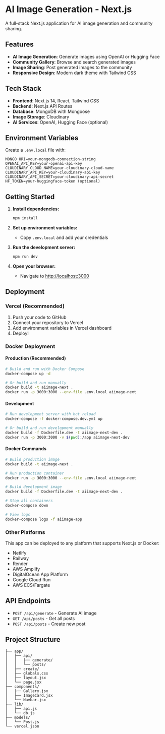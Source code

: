 # AI Image Generation - Next.js

A full-stack Next.js application for AI image generation and community sharing.

## Features

- **AI Image Generation**: Generate images using OpenAI or Hugging Face
- **Community Gallery**: Browse and search generated images
- **Image Sharing**: Post generated images to the community
- **Responsive Design**: Modern dark theme with Tailwind CSS

## Tech Stack

- **Frontend**: Next.js 14, React, Tailwind CSS
- **Backend**: Next.js API Routes
- **Database**: MongoDB with Mongoose
- **Image Storage**: Cloudinary
- **AI Services**: OpenAI, Hugging Face (optional)

## Environment Variables

Create a `.env.local` file with:

```env
MONGO_URI=your-mongodb-connection-string
OPENAI_API_KEY=your-openai-api-key
CLOUDINARY_CLOUD_NAME=your-cloudinary-cloud-name
CLOUDINARY_API_KEY=your-cloudinary-api-key
CLOUDINARY_API_SECRET=your-cloudinary-api-secret
HF_TOKEN=your-huggingface-token (optional)
```

## Getting Started

1. **Install dependencies:**
   ```bash
   npm install
   ```

2. **Set up environment variables:**
   - Copy `.env.local` and add your credentials

3. **Run the development server:**
   ```bash
   npm run dev
   ```

4. **Open your browser:**
   - Navigate to [http://localhost:3000](http://localhost:3000)

## Deployment

### Vercel (Recommended)

1. Push your code to GitHub
2. Connect your repository to Vercel
3. Add environment variables in Vercel dashboard
4. Deploy!

### Docker Deployment

#### Production (Recommended)
```bash
# Build and run with Docker Compose
docker-compose up -d

# Or build and run manually
docker build -t aiimage-next .
docker run -p 3000:3000 --env-file .env.local aiimage-next
```

#### Development
```bash
# Run development server with hot reload
docker-compose -f docker-compose.dev.yml up

# Or build and run development manually
docker build -f Dockerfile.dev -t aiimage-next-dev .
docker run -p 3000:3000 -v $(pwd):/app aiimage-next-dev
```

#### Docker Commands
```bash
# Build production image
docker build -t aiimage-next .

# Run production container
docker run -p 3000:3000 --env-file .env.local aiimage-next

# Build development image
docker build -f Dockerfile.dev -t aiimage-next-dev .

# Stop all containers
docker-compose down

# View logs
docker-compose logs -f aiimage-app
```

### Other Platforms

This app can be deployed to any platform that supports Next.js or Docker:
- Netlify
- Railway
- Render
- AWS Amplify
- DigitalOcean App Platform
- Google Cloud Run
- AWS ECS/Fargate

## API Endpoints

- `POST /api/generate` - Generate AI image
- `GET /api/posts` - Get all posts
- `POST /api/posts` - Create new post

## Project Structure

```
├── app/
│   ├── api/
│   │   ├── generate/
│   │   └── posts/
│   ├── create/
│   ├── globals.css
│   ├── layout.jsx
│   └── page.jsx
├── components/
│   ├── Gallery.jsx
│   ├── ImageCard.jsx
│   └── Navbar.jsx
├── lib/
│   ├── api.js
│   └── db.js
├── models/
│   └── Post.js
└── vercel.json
```
